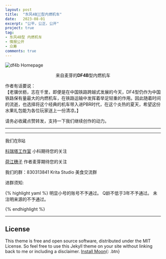 ```yaml
---
layout: post
title:  "东风4B🍉🍊型内燃机车"
date:   2023-08-01
excerpt: "公平，公正，公开"
project: true
tag:
- 东风4B型 内燃机车
- 情报公开
- 众筹
comments: true
---
```


![df4b Homepage](https://pic.imgdb.cn/item/64e1f030661c6c8e5441d889.png)    
   
<center>来自麦芽的<b>DF4B</b>型内燃机车</center>
     
 作者有话要说：  
 【老骥伏枥，志在千里，即便是在中国铁路跨越式发展的今天，DF4型仍作为中国铁路保有量最大的内燃机车，在铁路运输中发挥着举足轻重的作用。因此随着时间的流逝，也选择将这个经典的机车带入进PBR时代，在这个炎热的夏天，希望这份水果礼包能为各位玩家送上一份清凉。】

 请务必收藏点赞转发，支持一下我们继续创作的动力。

--- 















---

我们在B站

[科瑞塔工作室](https://space.bilibili.com/890619)  小科期待您的关注

[荷江穗子](https://space.bilibili.com/431645159)  作者麦芽期待您的关注   

我们的群：830313841  Krita Studio 美食交流群

进群须知:

{% highlight yaml %}
明显小号的账号不予通过。
Q龄不低于3年不予通过。
未注明来源的不予通过。
 
{% endhighlight %}

---

## License

This theme is free and open source software, distributed under the MIT License. So feel free to use this Jekyll theme on your site without linking back to me or including a disclaimer.
[Install Moon](https://github.com/TaylanTatli/Moon){: .btn}